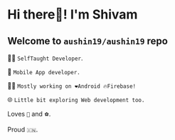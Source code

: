 # Hi there👋! I'm Shivam

## **Welcome to `aushin19/aushin19` repo**

👨‍💻 `SelfTaught Developer`.

📱 `Mobile App developer.`

👨‍💻 `Mostly working on ❤️Android 🔥Firebase!`

🌐 `Little bit exploring Web development too.`

Loves `🎵` and `⚽`.

Proud `🇮🇳`.
